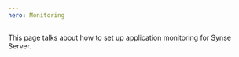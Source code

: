 ```yaml
---
hero: Monitoring 
---
```



This page talks about how to set up application monitoring for Synse Server.